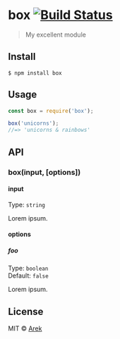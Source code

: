 # box [![Build Status](https://travis-ci.org/cyberpluto/box.svg?branch=master)](https://travis-ci.org/cyberpluto/box)

> My excellent module


## Install

```
$ npm install box
```


## Usage

```js
const box = require('box');

box('unicorns');
//=> 'unicorns & rainbows'
```


## API

### box(input, [options])

#### input

Type: `string`

Lorem ipsum.

#### options

##### foo

Type: `boolean`<br>
Default: `false`

Lorem ipsum.


## License

MIT © [Arek](https://yaska.eu)
